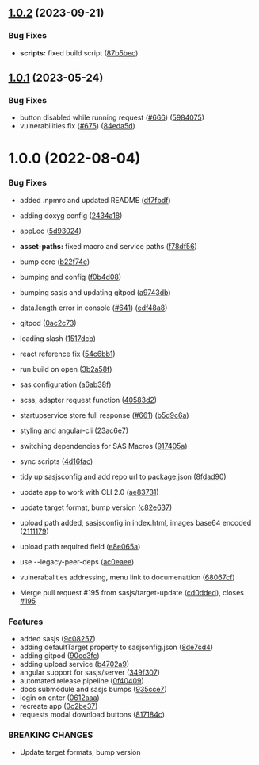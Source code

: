 ## [1.0.2](https://github.com/sasjs/angular-seed-app/compare/v1.0.1...v1.0.2) (2023-09-21)


### Bug Fixes

* **scripts:** fixed build script ([87b5bec](https://github.com/sasjs/angular-seed-app/commit/87b5bec01034f2e5127009862135045d7fb64ace))

## [1.0.1](https://github.com/sasjs/angular-seed-app/compare/v1.0.0...v1.0.1) (2023-05-24)


### Bug Fixes

* button disabled while running request ([#666](https://github.com/sasjs/angular-seed-app/issues/666)) ([5984075](https://github.com/sasjs/angular-seed-app/commit/5984075ecbc88adb093cac9baf57abe6fcc1e50f))
* vulnerabilities fix ([#675](https://github.com/sasjs/angular-seed-app/issues/675)) ([84eda5d](https://github.com/sasjs/angular-seed-app/commit/84eda5d3d8f6c85075f70c129737e916da9f42c4))

# 1.0.0 (2022-08-04)


### Bug Fixes

* added .npmrc and updated README ([df7fbdf](https://github.com/sasjs/angular-seed-app/commit/df7fbdf53c02a4062fa396b8e0f80161b887964c))
* adding doxyg config ([2434a18](https://github.com/sasjs/angular-seed-app/commit/2434a184df1fae4b91795d1ae88668a21732e784))
* appLoc ([5d93024](https://github.com/sasjs/angular-seed-app/commit/5d93024f2c35a0cc57ab9e1d34f3fd182ca4cdb3))
* **asset-paths:** fixed macro and service paths ([f78df56](https://github.com/sasjs/angular-seed-app/commit/f78df56cfa7cf2573ad8e6787758eb28bc21ea88))
* bump core ([b22f74e](https://github.com/sasjs/angular-seed-app/commit/b22f74ed02109c1009035b76bb80108870d9883e))
* bumping and config ([f0b4d08](https://github.com/sasjs/angular-seed-app/commit/f0b4d0829cd4ae60b33a0f55bb5f0e08ea73b93e))
* bumping sasjs and updating gitpod ([a9743db](https://github.com/sasjs/angular-seed-app/commit/a9743db1be46bc46c2983b05b4b176578ebbb68b))
* data.length error in console ([#641](https://github.com/sasjs/angular-seed-app/issues/641)) ([edf48a8](https://github.com/sasjs/angular-seed-app/commit/edf48a835526c9895baf7345d19c27c82c4c4f5d))
* gitpod ([0ac2c73](https://github.com/sasjs/angular-seed-app/commit/0ac2c7354ff599c347f9c227099068d171004caf))
* leading slash ([1517dcb](https://github.com/sasjs/angular-seed-app/commit/1517dcb24624393cc7d74099b360c74ac56f0a1b))
* react  reference fix ([54c6bb1](https://github.com/sasjs/angular-seed-app/commit/54c6bb1bbae4dc1ad763d118f817260d3ec46885))
* run build on open ([3b2a58f](https://github.com/sasjs/angular-seed-app/commit/3b2a58f8f6d295b06b73f3391eda6e5aa50887bf))
* sas configuration ([a6ab38f](https://github.com/sasjs/angular-seed-app/commit/a6ab38f9f4e1627e2a1388f25eeb76c4855b96c3))
* scss, adapter request function ([40583d2](https://github.com/sasjs/angular-seed-app/commit/40583d294ac2ed879fd3162d9f210153af12e8ac))
* startupservice store full response ([#661](https://github.com/sasjs/angular-seed-app/issues/661)) ([b5d9c6a](https://github.com/sasjs/angular-seed-app/commit/b5d9c6af68a3cafc7af9983ec95f536771047fac))
* styling and angular-cli ([23ac6e7](https://github.com/sasjs/angular-seed-app/commit/23ac6e75a88648153019ea3a500433b354d88d7f))
* switching dependencies for SAS Macros ([917405a](https://github.com/sasjs/angular-seed-app/commit/917405a6ad204143f14d53a7c8f225f9d50db544))
* sync scripts ([4d16fac](https://github.com/sasjs/angular-seed-app/commit/4d16fac79471239ae88a022fb365afc87f3652aa))
* tidy up sasjsconfig and add repo url to package.json ([8fdad90](https://github.com/sasjs/angular-seed-app/commit/8fdad9012ee25a16ee96ad3f6dd5cf4c4ea00253))
* update app to work with CLI 2.0 ([ae83731](https://github.com/sasjs/angular-seed-app/commit/ae83731e756e93674d534d94dcdadffb04b10ad1))
* update target format, bump version ([c82e637](https://github.com/sasjs/angular-seed-app/commit/c82e637fcd1779b7fd08f888dd87804f8dad93e3))
* upload path added, sasjsconfig in index.html, images base64 encoded ([2111179](https://github.com/sasjs/angular-seed-app/commit/211117985bc9a9ee731c87ac3c95f0a18732ceb4))
* upload path required field ([e8e065a](https://github.com/sasjs/angular-seed-app/commit/e8e065ac181c2a52dfa5056f63e243e297996a6e))
* use --legacy-peer-deps  ([ac0eaee](https://github.com/sasjs/angular-seed-app/commit/ac0eaeec12da28c219b6afa0c4e0749f31f7b89a))
* vulnerabalities addressing, menu link to documenattion ([68067cf](https://github.com/sasjs/angular-seed-app/commit/68067cf9037747e99b9e9141b8c108c65cdd669f))


* Merge pull request #195 from sasjs/target-update ([cd0dded](https://github.com/sasjs/angular-seed-app/commit/cd0ddedabca3e080395253ba2894bce0671cb04e)), closes [#195](https://github.com/sasjs/angular-seed-app/issues/195)


### Features

* added sasjs ([9c08257](https://github.com/sasjs/angular-seed-app/commit/9c08257a698fa08e07f8b5ab5fc6abdef0380aa1))
* adding defaultTarget property to sasjsonfig.json ([8de7cd4](https://github.com/sasjs/angular-seed-app/commit/8de7cd413f36bb019b810cc1ff73f46750295e6e))
* adding gitpod ([90cc3fc](https://github.com/sasjs/angular-seed-app/commit/90cc3fcd022b690fa1e86d4976a497429def94dd))
* adding upload service ([b4702a9](https://github.com/sasjs/angular-seed-app/commit/b4702a9c834c37ff0792775e3cfe511e854681fd))
* angular support for sasjs/server ([349f307](https://github.com/sasjs/angular-seed-app/commit/349f307624fbf4a5c5a75589d645b367c33ba9d0))
* automated release pipeline ([0f40409](https://github.com/sasjs/angular-seed-app/commit/0f40409de63e1c80ada94b5823c3721091b0f1be))
* docs submodule and sasjs bumps ([935cce7](https://github.com/sasjs/angular-seed-app/commit/935cce7ac39e6f41dccca6e7354bc9d0340f4a89))
* login on enter ([0612aaa](https://github.com/sasjs/angular-seed-app/commit/0612aaa859ddeb9650dc6cafa074770fed8c5fdc))
* recreate app ([0c2be37](https://github.com/sasjs/angular-seed-app/commit/0c2be3753549bda0be4e75e91d477bf0c6549b03))
* requests modal download buttons ([817184c](https://github.com/sasjs/angular-seed-app/commit/817184c7665126464bfbb1b8a262e62c13b9f040))


### BREAKING CHANGES

* Update target formats, bump version

